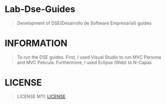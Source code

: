 # Lab-Dse-Guides

> Development of DSE(Desarrollo de Software Empresarial) guides

# INFORMATION

> To run the DSE guides. First, I used Visual Studio to run MVC Persona and MVC Pelicula. Furthermore, I used Eclipse (Web) to N-Capas

# LICENSE

> LICENSE MTI: [LICENSE](https://github.com/Jony-07/Lab-Dse-Guides/blob/main/LICENSE)


